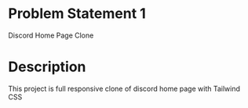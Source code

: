 
# Problem Statement 1

Discord Home Page Clone
# Description

This project is full responsive clone of discord home page with Tailwind CSS  



